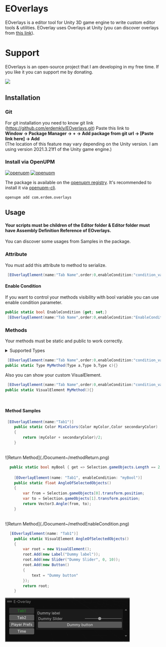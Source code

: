 # EOverlays

EOverlays is a editor tool for Unity 3D game engine to write custom editor tools & utilities. 
EOverlay uses Overlays at Unity (you can discover overlays from [this link](https://docs.unity3d.com/Manual/overlays.html)).

# Support

EOverlays is an open-source project that I am developing in my free time. If you like it you can support me by donating.

<a href="https://www.buymeacoffee.com/erdemkly"><img src="https://img.buymeacoffee.com/button-api/?text=Buy me a pizza&emoji=🍕&slug=erdemkly&button_colour=FFDD00&font_colour=000000&font_family=Poppins&outline_colour=000000&coffee_colour=ffffff" /></a>

## Installation

### Git

For git installation you need to know git link (https://github.com/erdemkly/EOverlays.git)
Paste this link to<br>
<b>Window -> Package Manager -> + -> Add package from git url -> [Paste link here] -> Add</b><br>
(The location of this feature may vary depending on the Unity version. I am using version 2021.3.21f1 of the Unity game engine.)

### Install via OpenUPM

[![openupm](https://img.shields.io/npm/v/com.erdem.overlays?label=openupm&registry_uri=https://package.openupm.com)](https://openupm.com/packages/com.erdem.overlays/)
[![openupm](https://img.shields.io/badge/dynamic/json?color=brightgreen&label=downloads&query=%24.downloads&suffix=%2Fmonth&url=https%3A%2F%2Fpackage.openupm.com%2Fdownloads%2Fpoint%2Flast-month%2Fcom.erdem.overlays)](https://openupm.com/packages/com.erdem.overlays/)

The package is available on the [openupm registry](https://openupm.com). It's recommended to install it via [openupm-cli](https://github.com/openupm/openupm-cli).

```
openupm add com.erdem.overlays
```

## Usage

#### Your scripts must be children of the Editor folder & Editor folder must have Assembly Definition Reference of EOverlays.
You can discover some usages from Samples in the package.

### Attribute
You must add this attribute to method to serialize.
```csharp
 [EOverlayElement(name:"Tab Name",order:0,enableCondition:"condition_variable_name")]
```
#### Enable Condition
If you want to control your methods visibility with bool variable you can use enable condition parameter.
```csharp
public static bool EnableCondition {get; set;}
 [EOverlayElement(name:"Tab Name",order:0,enableCondition:"EnableCondition")]
```

### Methods

Your methods must be static and public to work correctly.
<details>
  <summary>Supported Types</summary>
  
  ```csharp
 void, int, float, double,
long, Enum, Object, Vector2,
Vector3, Vector2Int, Vector3Int, string, Color
```
For now.

</details>

```csharp
 [EOverlayElement(name:"Tab Name",order:0,enableCondition:"condition_variable_name")]
public static Type MyMethod(Type a,Type b,Type c){}
```

Also you can show your custom VisualElement.

```csharp
 [EOverlayElement(name:"Tab Name",order:0,enableCondition:"condition_variable_name")]
public static VisualElement MyMethod(){}
```
<br>

#### Method Samples

```csharp
 [EOverlayElement(name:"Tab1")]
    public static Color MixColors(Color myColor,Color secondaryColor)
    {
        return (myColor + secondaryColor)/2;
    }
```
<br>
![Return Method](./Document~/methodReturn.png)

```csharp
  public static bool myBool { get => Selection.gameObjects.Length == 2; }
    
    [EOverlayElement(name: "Tab1", enableCondition: "myBool")]
    public static float AngleOfSelectedObjects()
    {
        var from = Selection.gameObjects[0].transform.position;
        var to = Selection.gameObjects[1].transform.position;
        return Vector3.Angle(from, to);
    }
```
<br>
![Return Method](./Document~/methodEnableCondition.png)

```csharp
  [EOverlayElement(name: "Tab1")]
    public static VisualElement AngleOfSelectedObjects()
    {
        var root = new VisualElement();
        root.Add(new Label("Dummy label"));
        root.Add(new Slider("Dummy Slider", 0, 10));
        root.Add(new Button()
        {
            text = "Dummy button"
        });
        return root;
    }
```
![Return Method](./Document~/methodVisualElement.png)
